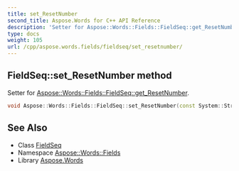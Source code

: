 ```yaml
---
title: set_ResetNumber
second_title: Aspose.Words for C++ API Reference
description: 'Setter for Aspose::Words::Fields::FieldSeq::get_ResetNumber.'
type: docs
weight: 105
url: /cpp/aspose.words.fields/fieldseq/set_resetnumber/
---
```

## FieldSeq::set_ResetNumber method


Setter for [Aspose::Words::Fields::FieldSeq::get_ResetNumber](../get_resetnumber/).

```cpp
void Aspose::Words::Fields::FieldSeq::set_ResetNumber(const System::String &value)
```

## See Also

* Class [FieldSeq](../)
* Namespace [Aspose::Words::Fields](../../)
* Library [Aspose.Words](../../../)
